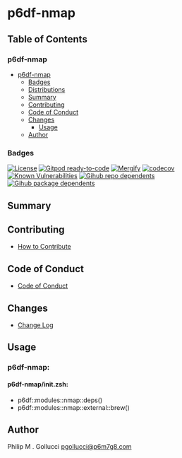 # p6df-nmap

## Table of Contents


### p6df-nmap
- [p6df-nmap](#p6df-nmap)
  - [Badges](#badges)
  - [Distributions](#distributions)
  - [Summary](#summary)
  - [Contributing](#contributing)
  - [Code of Conduct](#code-of-conduct)
  - [Changes](#changes)
    - [Usage](#usage)
  - [Author](#author)

### Badges

[![License](https://img.shields.io/badge/License-Apache%202.0-yellowgreen.svg)](https://opensource.org/licenses/Apache-2.0)
[![Gitpod ready-to-code](https://img.shields.io/badge/Gitpod-ready--to--code-blue?logo=gitpod)](https://gitpod.io/#https://github.com/p6m7g8/p6df-nmap)
[![Mergify](https://img.shields.io/endpoint.svg?url=https://gh.mergify.io/badges/p6m7g8/p6df-nmap/&style=flat)](https://mergify.io)
[![codecov](https://codecov.io/gh/p6m7g8/p6df-nmap/branch/master/graph/badge.svg?token=14Yj1fZbew)](https://codecov.io/gh/p6m7g8/p6df-nmap)
[![Known Vulnerabilities](https://snyk.io/test/github/p6m7g8/p6df-nmap/badge.svg?targetFile=package.json)](https://snyk.io/test/github/p6m7g8/p6df-nmap?targetFile=package.json)
[![Gihub repo dependents](https://badgen.net/github/dependents-repo/p6m7g8/p6df-nmap)](https://github.com/p6m7g8/p6df-nmap/network/dependents?dependent_type=REPOSITORY)
[![Gihub package dependents](https://badgen.net/github/dependents-pkg/p6m7g8/p6df-nmap)](https://github.com/p6m7g8/p6df-nmap/network/dependents?dependent_type=PACKAGE)

## Summary

## Contributing

- [How to Contribute](CONTRIBUTING.md)

## Code of Conduct

- [Code of Conduct](https://github.com/p6m7g8/.github/blob/master/CODE_OF_CONDUCT.md)

## Changes

- [Change Log](CHANGELOG.md)

## Usage

### p6df-nmap:

#### p6df-nmap/init.zsh:

- p6df::modules::nmap::deps()
- p6df::modules::nmap::external::brew()



## Author

Philip M . Gollucci <pgollucci@p6m7g8.com>
